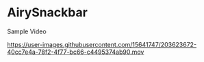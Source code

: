 # AirySnackbar


Sample Video

https://user-images.githubusercontent.com/15641747/203623672-40cc7e4a-78f2-4f77-bc66-c4495374ab90.mov

